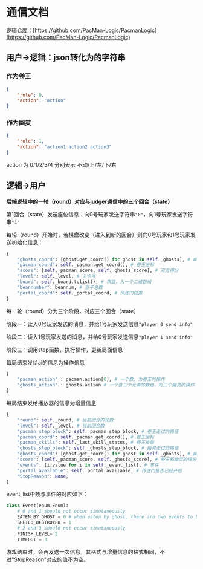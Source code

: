 # 通信文档

逻辑仓库：[https://github.com/PacMan-Logic/PacmanLogic](https://github.com/PacMan-Logic/PacmanLogic)

## 用户->逻辑：json转化为的字符串

### 作为卷王
```json
{
    "role": 0,
    "action": "action"
}
```

### 作为幽灵
```json
{
    "role": 1,
    "action": "action1 action2 action3"
}
```
action 为 0/1/2/3/4 分别表示 不动/上/左/下/右

## 逻辑->用户

<b>后端逻辑中的一轮（round）对应与judger通信中的三个回合（state）</b>

第1回合（state）发送座位信息：向0号玩家发送字符串```"0"```，向1号玩家发送字符串```"1"```

每轮（round）开始时，若棋盘改变（进入到新的回合）则向0号玩家和1号玩家发送初始化信息：
```py
{
    "ghosts_coord": [ghost.get_coord() for ghost in self._ghosts], # 幽灵坐标
    "pacman_coord": self._pacman.get_coord(), # 卷王坐标
    "score": [self._pacman_score, self._ghosts_score], # 双方得分
    "level": self._level, # 关卡号
    "board": self._board.tolist(), # 棋盘，为一个二维数组
    "beannumber": beannum, # 豆子总数
    "portal_coord": self._portal_coord, # 传送门位置
}
```

每一轮（round）分为三个阶段，对应三个回合（state）

阶段一：读入0号玩家发送的消息，并给1号玩家发送信息```"player 0 send info"```

阶段二：读入1号玩家发送的消息，并给0号玩家发送信息```"player 1 send info"```

阶段三：调用step函数，执行操作，更新局面信息

每局结束发给ai的信息为操作信息
```py
{
    "pacman_action" : pacman.action[0], # 一个数，为卷王的操作
    "ghosts_action" : ghosts.action # 一个含三个元素的数组，为三个幽灵的操作
}
```

每局结束发给播放器的信息为增量信息
```py
{
    "round": self._round, # 当前回合的轮数
    "level": self._level, # 当前回合数
    "pacman_step_block": self._pacman_step_block, # 卷王走过的路径
    "pacman_coord": self._pacman.get_coord(), # 卷王坐标
    "pacman_skills": self._last_skill_status, # 卷王技能
    "ghosts_step_block": self._ghosts_step_block, # 幽灵走过的路径
    "ghosts_coord": [ghost.get_coord() for ghost in self._ghosts], # 幽灵坐标
    "score": [self._pacman_score, self._ghosts_score], # 卷王和幽灵的得分
    "events": [i.value for i in self._event_list], # 事件
    "portal_available": self._portal_available, # 传送门是否已经开启
    "StopReason": None,
}
```
event_list中数与事件的对应如下：
```py
class Event(enum.Enum):
    # 0 and 1 should not occur simutaneously
    EATEN_BY_GHOST = 0 # when eaten by ghost, there are two events to be rendered. first, there should be a animation of pacman being caught by ghost. then, the game should pause for a while, and display a respawning animaiton after receiving next coord infomation.
    SHEILD_DESTROYED = 1 
    # 2 and 3 should not occur simutaneously
    FINISH_LEVEL= 2
    TIMEOUT = 3
```

游戏结束时，会再发送一次信息，其格式与增量信息的格式相同，不过"StopReason"对应的值不为空。